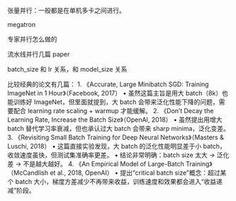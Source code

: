 张量并行：一般都是在单机多卡之间进行。

megatron

专家并行怎么做的

流水线并行几篇 paper

batch_size 和 lr 关系，和 model_size 关系

比较经典的论文有几篇：
	1.	《Accurate, Large Minibatch SGD: Training ImageNet in 1 Hour》（Facebook, 2017）
	•	虽然这篇主旨是用大 batch（8k）也能训练好 ImageNet，但里面就提到，大 batch 会带来泛化性能下降的问题，需要配合 learning rate scaling + warmup 才能缓解。
	2.	《Don’t Decay the Learning Rate, Increase the Batch Size》（OpenAI, 2018）
	•	虽然提出用增大 batch 替代学习率衰减，但也承认过大 batch 会带来 sharp minima，泛化变差。
	3.	《Revisiting Small Batch Training for Deep Neural Networks》（Masters & Luschi, 2018）
	•	这篇直接实验发现，大 batch 的泛化性能明显差于小 batch，收敛速度虽快，但测试集准确率更差。
	•	结论非常明确：batch size 太大 → 泛化差 → 不是越大越好。
	4.	《An Empirical Model of Large-Batch Training》（McCandlish et al., 2018, OpenAI）
	•	提出“critical batch size”概念：超过某个 batch 大小，梯度方差减少不再带来收益，训练速度和效果都会进入“收益递减”阶段。
